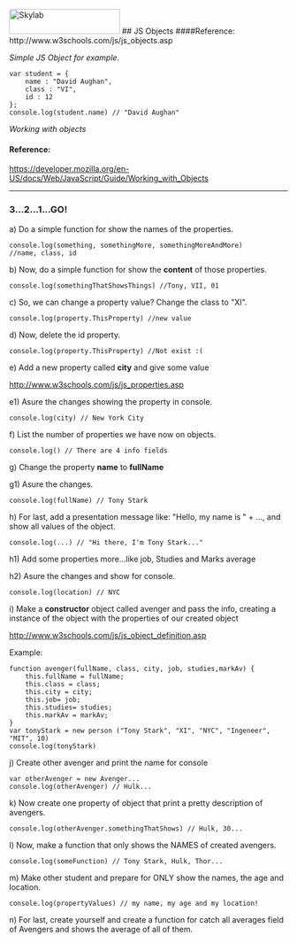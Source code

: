 <img src="http://www.skylabcoders.com/images/403/default.png" alt="Skylab" style="width:200px;height:45px;">
## JS Objects
####Reference:
http://www.w3schools.com/js/js_objects.asp

*Simple JS Object for example.*

```
var student = { 
    name : "David Aughan", 
    class : "VI", 
    id : 12 
};
console.log(student.name) // "David Aughan"
```

*Working with objects*
#### Reference:
https://developer.mozilla.org/en-US/docs/Web/JavaScript/Guide/Working_with_Objects

---

### 3...2...1...GO!

a) Do a simple function for show the names of the properties. 
```
console.log(something, somethingMore, somethingMoreAndMore)
//name, class, id
```

b) Now, do a simple function for show the **content** of those properties.
```
console.log(somethingThatShowsThings) //Tony, VII, 01
```

c) So, we can change a property value? Change the class to "XI".
```
console.log(property.ThisProperty) //new value
```

d) Now, delete the id property.
```
console.log(property.ThisProperty) //Not exist :(
```

e) Add a new property called **city** and give some value

http://www.w3schools.com/js/js_properties.asp

e1) Asure the changes showing the property in console.
```
console.log(city) // New York City
```

f) List the number of properties we have now on objects.
```
console.log() // There are 4 info fields
```

g) Change the property **name** to **fullName**

g1) Asure the changes.
```
console.log(fullName) // Tony Stark
```

h) For last, add a presentation message like: "Hello, my name is " + ..., and show all values of the object.
```
console.log(...) // "Hi there, I'm Tony Stark..."
```

h1) Add some properties more...like job, Studies and Marks average

h2) Asure the changes and show for console.

```
console.log(location) // NYC
```

i) Make a **constructor** object called avenger and pass the info, creating a instance of the object with the properties of our created object

http://www.w3schools.com/js/js_object_definition.asp

Example:

```
function avenger(fullName, class, city, job, studies,markAv) {
    this.fullName = fullName;
    this.class = class;
    this.city = city;
    this.job= job;
    this.studies= studies;
    this.markAv = markAv;
}
var tonyStark = new person ("Tony Stark", "XI", "NYC", "Ingeneer", "MIT", 10)
console.log(tonyStark)
```

j) Create other avenger and print the name for console
```
var otherAvenger = new Avenger...
console.log(otherAvenger) // Hulk...
```

k) Now create one property of object that print a pretty description of avengers.
```
console.log(otherAvenger.somethingThatShows) // Hulk, 30...
```

l) Now, make a function that only shows the NAMES of created avengers.
```
console.log(someFunction) // Tony Stark, Hulk, Thor...
```

m) Make other student and prepare for ONLY show the names, the age and location.
```
console.log(propertyValues) // my name, my age and my location!
```

n) For last, create yourself and create a function for catch all averages field of Avengers and shows the average of all of them.

